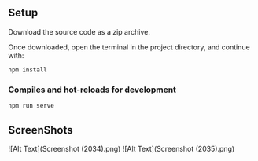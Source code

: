 ## Setup

Download the source code as a zip archive.

Once downloaded, open the terminal in the project directory, and continue with:

```
npm install
```

### Compiles and hot-reloads for development

```
npm run serve
```
## ScreenShots
![Alt Text](Screenshot (2034).png)
![Alt Text](Screenshot (2035).png)
